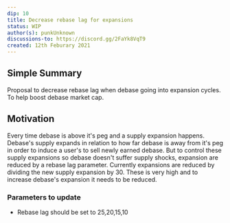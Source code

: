 ```yaml
---
dip: 10
title: Decrease rebase lag for expansions
status: WIP
author(s): punkUnknown
discussions-to: https://discord.gg/2FaYk8VqT9
created: 12th Feburary 2021
---
```

## Simple Summary
Proposal to decrease rebase lag when debase going into expansion cycles. To help boost debase market cap.

## Motivation
Every time debase is above it's peg and a supply expansion happens. Debase's supply expands in relation to how far debase is away from it's peg in order to induce a user's to sell newly earned debase. But to control these supply expansions so debase doesn't suffer supply shocks, expansion are reduced by a rebase lag parameter. Currently expansions are reduced by dividing the new supply expansion by 30. These is very high and to increase debase's expansion it needs to be reduced.

### Parameters to update
* Rebase lag should be set to 25,20,15,10
